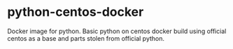 # python-centos-docker
Docker image for python.  Basic python on centos docker build using official centos as a base and parts stolen from official python.
